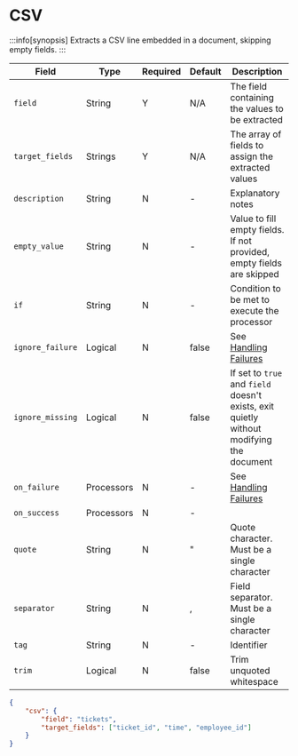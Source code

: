 # CSV

:::info[synopsis]
Extracts a CSV line embedded in a document, skipping empty fields.
:::

|Field|Type|Required|Default|Description|
|---|---|---|---|---|
|`field`|String|Y|N/A|The field containing the values to be extracted|
|`target_fields`|Strings|Y|N/A|The array of fields to assign the extracted values|
|`description`|String|N|-|Explanatory notes|
|`empty_value`|String|N|-|Value to fill empty fields. If not provided, empty fields are skipped|
|`if`|String|N|-|Condition to be met to execute the processor|
|`ignore_failure`|Logical|N|false|See [Handling Failures](../misc/handling-failures.md)|
|`ignore_missing`|Logical|N|false|If set to `true` and `field` doesn't exists, exit quietly without modifying the document|
|`on_failure`|Processors|N|-|See [Handling Failures](../misc/handling-failures.md)|
|`on_success`|Processors|N|-||
|`quote`|String|N|"|Quote character. Must be a single character|
|`separator`|String|N|,|Field separator. Must be a single character|
|`tag`|String|N|-|Identifier|
|`trim`|Logical|N|false|Trim unquoted whitespace|

```json
{
	"csv": {
		"field": "tickets",
		"target_fields": ["ticket_id", "time", "employee_id"]
	}
}
```
